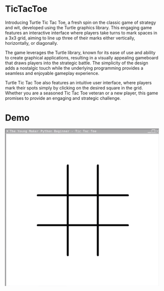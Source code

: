 # TicTacToe
Introducing Turtle Tic Tac Toe, a fresh spin on the classic game of strategy and wit, developed using the Turtle graphics library. This engaging game features an interactive interface where players take turns to mark spaces in a 3x3 grid, aiming to line up three of their marks either vertically, horizontally, or diagonally.

The game leverages the Turtle library, known for its ease of use and ability to create graphical applications, resulting in a visually appealing gameboard that draws players into the strategic battle. The simplicity of the design adds a nostalgic touch while the underlying programming provides a seamless and enjoyable gameplay experience.

Turtle Tic Tac Toe also features an intuitive user interface, where players mark their spots simply by clicking on the desired square in the grid. Whether you are a seasoned Tic Tac Toe veteran or a new player, this game promises to provide an engaging and strategic challenge.


# Demo
![demo](demo.gif)
